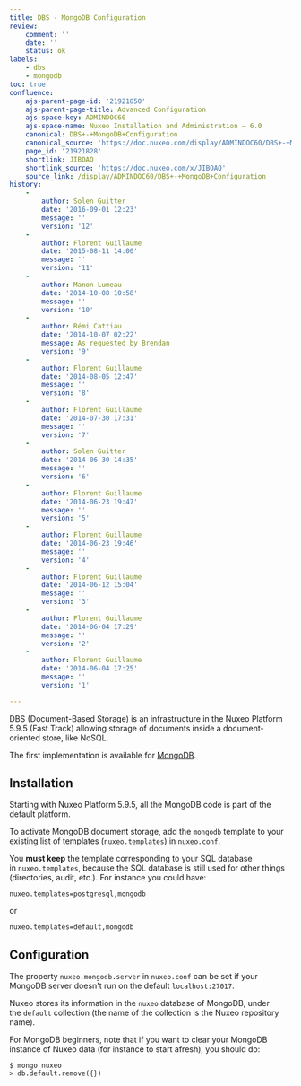 ```yaml
---
title: DBS - MongoDB Configuration
review:
    comment: ''
    date: ''
    status: ok
labels:
    - dbs
    - mongodb
toc: true
confluence:
    ajs-parent-page-id: '21921850'
    ajs-parent-page-title: Advanced Configuration
    ajs-space-key: ADMINDOC60
    ajs-space-name: Nuxeo Installation and Administration — 6.0
    canonical: DBS+-+MongoDB+Configuration
    canonical_source: 'https://doc.nuxeo.com/display/ADMINDOC60/DBS+-+MongoDB+Configuration'
    page_id: '21921828'
    shortlink: JIBOAQ
    shortlink_source: 'https://doc.nuxeo.com/x/JIBOAQ'
    source_link: /display/ADMINDOC60/DBS+-+MongoDB+Configuration
history:
    - 
        author: Solen Guitter
        date: '2016-09-01 12:23'
        message: ''
        version: '12'
    - 
        author: Florent Guillaume
        date: '2015-08-11 14:00'
        message: ''
        version: '11'
    - 
        author: Manon Lumeau
        date: '2014-10-08 10:58'
        message: ''
        version: '10'
    - 
        author: Rémi Cattiau
        date: '2014-10-07 02:22'
        message: As requested by Brendan
        version: '9'
    - 
        author: Florent Guillaume
        date: '2014-08-05 12:47'
        message: ''
        version: '8'
    - 
        author: Florent Guillaume
        date: '2014-07-30 17:31'
        message: ''
        version: '7'
    - 
        author: Solen Guitter
        date: '2014-06-30 14:35'
        message: ''
        version: '6'
    - 
        author: Florent Guillaume
        date: '2014-06-23 19:47'
        message: ''
        version: '5'
    - 
        author: Florent Guillaume
        date: '2014-06-23 19:46'
        message: ''
        version: '4'
    - 
        author: Florent Guillaume
        date: '2014-06-12 15:04'
        message: ''
        version: '3'
    - 
        author: Florent Guillaume
        date: '2014-06-04 17:29'
        message: ''
        version: '2'
    - 
        author: Florent Guillaume
        date: '2014-06-04 17:25'
        message: ''
        version: '1'

---
```

DBS (Document-Based Storage) is an infrastructure in the Nuxeo Platform 5.9.5 (Fast Track) allowing storage of documents inside a document-oriented store, like NoSQL.

The first implementation is available for [MongoDB](http://www.mongodb.org/).

## Installation

Starting with Nuxeo Platform 5.9.5, all the MongoDB code is part of the default platform.

To activate MongoDB document storage, add the&nbsp;`mongodb`&nbsp;template to your existing list of templates (`nuxeo.templates`) in&nbsp;`nuxeo.conf`.

You&nbsp;**must keep**&nbsp;the template corresponding to your SQL database in&nbsp;`nuxeo.templates`, because the SQL database is still used for other things (directories, audit, etc.). For instance you could have:

```
nuxeo.templates=postgresql,mongodb
```

or

```
nuxeo.templates=default,mongodb
```

## Configuration

The&nbsp;property `nuxeo.mongodb.server`&nbsp;in `nuxeo.conf` can be set if your MongoDB server doesn't run on the default `localhost:27017`.

Nuxeo stores its information in the `nuxeo` database of MongoDB, under the&nbsp;`default`&nbsp;collection&nbsp;(the name of the collection is the Nuxeo repository name).

For MongoDB beginners, note that if you want to clear your MongoDB instance of Nuxeo data (for instance to start afresh), you should do:

```
$ mongo nuxeo
> db.default.remove({})
```